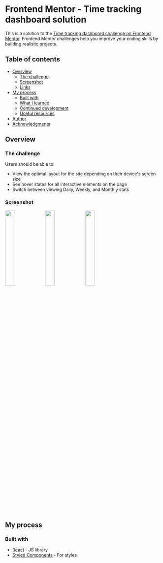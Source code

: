 # Frontend Mentor - Time tracking dashboard solution

This is a solution to the [Time tracking dashboard challenge on Frontend Mentor](https://www.frontendmentor.io/challenges/time-tracking-dashboard-UIQ7167Jw). Frontend Mentor challenges help you improve your coding skills by building realistic projects. 

## Table of contents

- [Overview](#overview)
  - [The challenge](#the-challenge)
  - [Screenshot](#screenshot)
  - [Links](#links)
- [My process](#my-process)
  - [Built with](#built-with)
  - [What I learned](#what-i-learned)
  - [Continued development](#continued-development)
  - [Useful resources](#useful-resources)
- [Author](#author)
- [Acknowledgments](#acknowledgments)

## Overview

### The challenge

Users should be able to:

- View the optimal layout for the site depending on their device's screen size
- See hover states for all interactive elements on the page
- Switch between viewing Daily, Weekly, and Monthly stats

### Screenshot

<img src="https://user-images.githubusercontent.com/65792764/146600794-ea18bb49-cbcb-4695-a401-f2189ecbb9f9.png" width=25% height=25%> <img src="https://user-images.githubusercontent.com/65792764/146600798-9111a83e-bee0-431c-8dde-d6709710b879.png" width=25% height=25%> <img src="https://user-images.githubusercontent.com/65792764/146600801-da201b33-00f3-438a-8170-94ea727b849e.png" width=25% height=25%>

## My process

### Built with

- [React](https://reactnative.dev/) - JS library
- [Styled Components](https://styled-components.com/) - For styles

